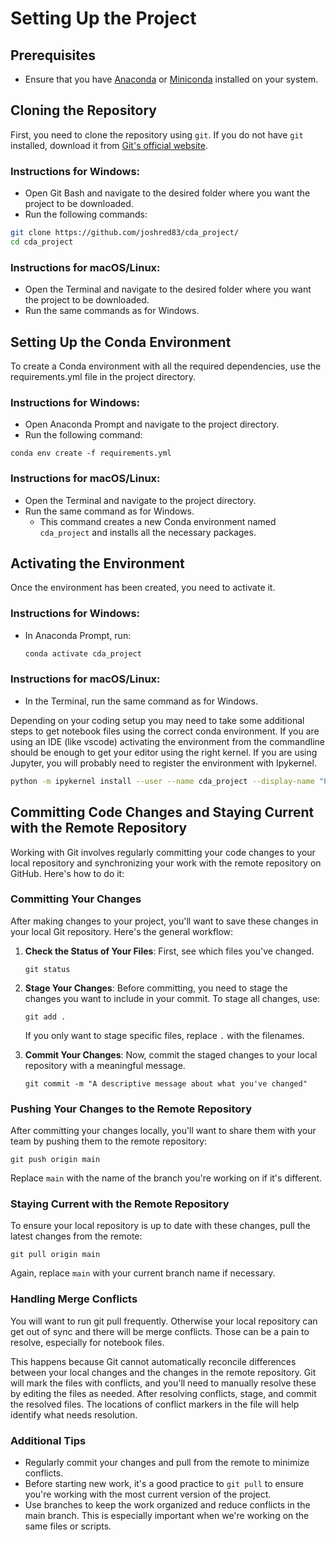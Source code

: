 # Setting Up the Project

## Prerequisites
- Ensure that you have [Anaconda](https://www.anaconda.com/products/individual) or [Miniconda](https://docs.conda.io/en/latest/miniconda.html) installed on your system.

## Cloning the Repository
First, you need to clone the repository using `git`. If you do not have `git` installed, download it from [Git's official website](https://git-scm.com/downloads).

### Instructions for Windows:
- Open Git Bash and navigate to the desired folder where you want the project to be downloaded.
- Run the following commands:
```bash
git clone https://github.com/joshred83/cda_project/
cd cda_project
```
### Instructions for macOS/Linux:
- Open the Terminal and navigate to the desired folder where you want the project to be downloaded.
- Run the same commands as for Windows.

## Setting Up the Conda Environment
To create a Conda environment with all the required dependencies, use the requirements.yml file in the project directory.

### Instructions for Windows:
- Open Anaconda Prompt and navigate to the project directory.
- Run the following command:
```
conda env create -f requirements.yml
```
### Instructions for macOS/Linux:
- Open the Terminal and navigate to the project directory.
- Run the same command as for Windows.
    - This command creates a new Conda environment named `cda_project` and installs all the necessary packages.

## Activating the Environment
Once the environment has been created, you need to activate it.

### Instructions for Windows:
- In Anaconda Prompt, run:
    ```bash
    conda activate cda_project
    ```
### Instructions for macOS/Linux:
- In the Terminal, run the same command as for Windows.

Depending on your coding setup you may need to take some additional steps to get notebook files using the correct conda environment. If you are using an IDE (like vscode) activating the environment from the commandline should be enough to get your editor using the right kernel. If you are using Jupyter, you will probably need to register the environment with Ipykernel. 
  ```bash
  python -m ipykernel install --user --name cda_project --display-name "Python (cda_project)"
  ```

## Committing Code Changes and Staying Current with the Remote Repository

Working with Git involves regularly committing your code changes to your local repository and synchronizing your work with the remote repository on GitHub. Here's how to do it:

### Committing Your Changes

After making changes to your project, you'll want to save these changes in your local Git repository. Here's the general workflow:

1. **Check the Status of Your Files**: First, see which files you've changed.

    ```
    git status
    ```

2. **Stage Your Changes**: Before committing, you need to stage the changes you want to include in your commit. To stage all changes, use:

    ```
    git add .
    ```

    If you only want to stage specific files, replace `.` with the filenames.

3. **Commit Your Changes**: Now, commit the staged changes to your local repository with a meaningful message.

    ```
    git commit -m "A descriptive message about what you've changed"
    ```

### Pushing Your Changes to the Remote Repository

After committing your changes locally, you'll want to share them with your team by pushing them to the remote repository:

```
git push origin main
```

Replace `main` with the name of the branch you're working on if it's different.

### Staying Current with the Remote Repository

To ensure your local repository is up to date with these changes, pull the latest changes from the remote:

```
git pull origin main
```

Again, replace `main` with your current branch name if necessary.


### Handling Merge Conflicts

You will want to run git pull frequently. Otherwise your local repository can get out of sync and there will be merge conflicts. Those can be a pain to resolve, especially for notebook files. 

This happens because Git cannot automatically reconcile differences between your local changes and the changes in the remote repository. Git will mark the files with conflicts, and you'll need to manually resolve these by editing the files as needed. After resolving conflicts, stage, and commit the resolved files. The locations of conflict markers in the file will help identify what needs resolution. 

### Additional Tips

- Regularly commit your changes and pull from the remote to minimize conflicts.
- Before starting new work, it's a good practice to `git pull` to ensure you're working with the most current version of the project.
- Use branches to keep the work organized and reduce conflicts in the main branch. This is especially important when we're working on the same files or scripts. 


